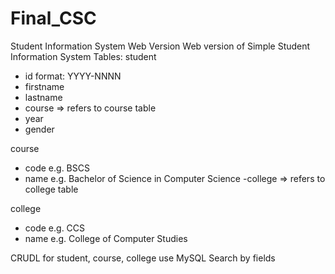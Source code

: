 # Final_CSC
 Student Information System Web Version
Web version of Simple Student Information System
Tables:
student
- id  format: YYYY-NNNN
- firstname
- lastname
- course => refers to course table
- year
- gender

course
- code  e.g. BSCS
- name e.g. Bachelor of Science in Computer Science
-college => refers to college table

college
- code e.g. CCS
- name e.g. College of Computer Studies

CRUDL for student, course, college
use MySQL
Search by fields